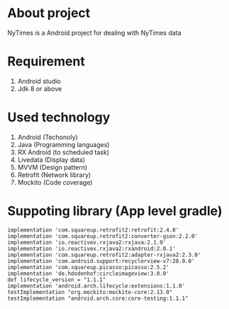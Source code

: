 # About project
NyTimes is a Android project for dealing with NyTimes data
# Requirement
 1. Android studio
 2. Jdk 8 or above
# Used technology
 1. Android (Techonoly)
 2. Java (Programming languages)
 3. RX Android (to scheduled task)
 4. Livedata (Display data)
 5. MVVM (Design pattern)
 6. Retrofit (Network library)
 7. Mockito (Code coverage)
 # Suppoting library (App level gradle)
    implementation 'com.squareup.retrofit2:retrofit:2.4.0'
    implementation 'com.squareup.retrofit2:converter-gson:2.2.0'
    implementation 'io.reactivex.rxjava2:rxjava:2.1.9'
    implementation 'io.reactivex.rxjava2:rxandroid:2.0.1'
    implementation 'com.squareup.retrofit2:adapter-rxjava2:2.3.0'
    implementation 'com.android.support:recyclerview-v7:28.0.0'
    implementation 'com.squareup.picasso:picasso:2.5.2'
    implementation 'de.hdodenhof:circleimageview:3.0.0'
    def lifecycle_version = "1.1.1"
    implementation 'android.arch.lifecycle:extensions:1.1.0'
    testImplementation "org.mockito:mockito-core:2.13.0"
    testImplementation "android.arch.core:core-testing:1.1.1"
